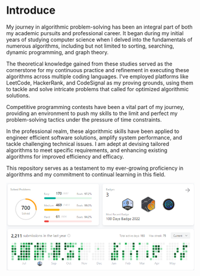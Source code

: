 # Introduce

My journey in algorithmic problem-solving has been an integral part of both my academic pursuits and professional career. It began during my initial years of studying computer science when I delved into the fundamentals of numerous algorithms, including but not limited to sorting, searching, dynamic programming, and graph theory.

The theoretical knowledge gained from these studies served as the cornerstone for my continuous practice and refinement in executing these algorithms across multiple coding languages. I've employed platforms like LeetCode, HackerRank, and CodeSignal as my proving grounds, using them to tackle and solve intricate problems that called for optimized algorithmic solutions.

Competitive programming contests have been a vital part of my journey, providing an environment to push my skills to the limit and perfect my problem-solving tactics under the pressure of time constraints.

In the professional realm, these algorithmic skills have been applied to engineer efficient software solutions, amplify system performance, and tackle challenging technical issues. I am adept at devising tailored algorithms to meet specific requirements, and enhancing existing algorithms for improved efficiency and efficacy.

This repository serves as a testament to my ever-growing proficiency in algorithms and my commitment to continual learning in this field.


![record](record.png)